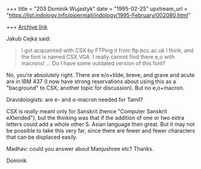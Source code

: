 +++
title = "203 Dominik Wujastyk"
date = "1995-02-25"
upstream_url = "https://list.indology.info/pipermail/indology/1995-February/002080.html"

+++
[Archive link](https://list.indology.info/pipermail/indology/1995-February/002080.html)

Jakub Cejka said:
> I got acquainted with CSX by FTPing it from ftp.bcc.ac.uk I think, and the
> font is named CSX.VGA. I really cannot find there e,o with macrons!
> ... Do I have some outdated version of this font?

No, you're absolutely right. There are e/o+tilde, breve, and grave and
acute are in IBM 437 (I now have strong reservations about using this as
a "bacground" to CSX; another topic for discussion).  But no e,o+macron.

Dravidologists: are e- and o-macron needed for Tamil?

CSX is *really* meant only for Sanskrit (hence "Computer Sanskrit
eXtended"), but the thinking was that if the addition of one or two
extra letters could add a whole other S. Asian language then great.  But
it may not be possible to take this very far, since there are fewer and
fewer characters that can be displaced easily.

Madhav: could you answer about Manjushree etc?  Thanks.

Dominik






